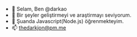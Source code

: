 - 👋 Selam, Ben @darkao
- 👀 Bir şeyler geliştirmeyi ve araştirmayı seviyorum.
- 🌱 Şuanda Javascript(Node.js) öğrenmekteyim.
- 📫 [thedarkjon@pm.me](mailto:thedarkjon@pm.me)

<!---
darkao/darkao is a ✨ special ✨ repository because its `README.md` (this file) appears on your GitHub profile.
You can click the Preview link to take a look at your changes.
--->
